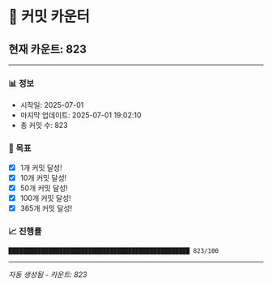 # 🔢 커밋 카운터

## 현재 카운트: 823

---

### 📊 정보
- 시작일: 2025-07-01
- 마지막 업데이트: 2025-07-01 19:02:10
- 총 커밋 수: 823

### 🎯 목표
- [x] 1개 커밋 달성!
- [x] 10개 커밋 달성!
- [x] 50개 커밋 달성!
- [x] 100개 커밋 달성!
- [x] 365개 커밋 달성!

### 📈 진행률
```
██████████████████████████████████████████████████ 823/100
```

---
*자동 생성됨 - 카운트: 823*
